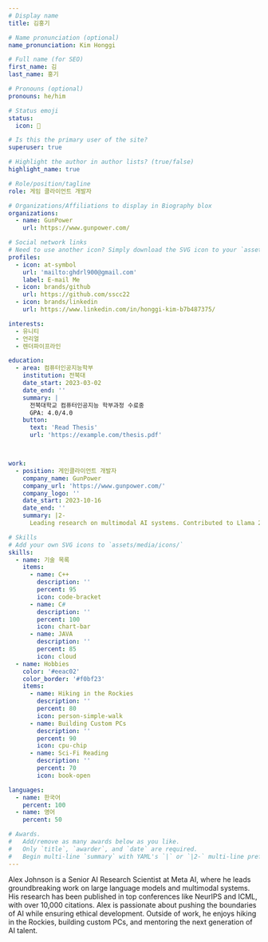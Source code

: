 ```yaml
---
# Display name
title: 김홍기

# Name pronunciation (optional)
name_pronunciation: Kim Honggi

# Full name (for SEO)
first_name: 김
last_name: 홍기

# Pronouns (optional)
pronouns: he/him

# Status emoji
status:
  icon: 🚀

# Is this the primary user of the site?
superuser: true

# Highlight the author in author lists? (true/false)
highlight_name: true

# Role/position/tagline
role: 게임 클라이언트 개발자

# Organizations/Affiliations to display in Biography blox
organizations:
  - name: GunPower
    url: https://www.gunpower.com/

# Social network links
# Need to use another icon? Simply download the SVG icon to your `assets/media/icons/` folder.
profiles:
  - icon: at-symbol
    url: 'mailto:ghdrl900@gmail.com'
    label: E-mail Me
  - icon: brands/github
    url: https://github.com/sscc22
  - icon: brands/linkedin
    url: https://www.linkedin.com/in/honggi-kim-b7b487375/

interests:
  - 유니티
  - 언리얼
  - 렌더파이프라인

education:
  - area: 컴퓨터인공지능학부
    institution: 전북대
    date_start: 2023-03-02
    date_end: ''
    summary: |
      전북대학교 컴퓨터인공지능 학부과정 수료중
      GPA: 4.0/4.0
    button:
      text: 'Read Thesis'
      url: 'https://example.com/thesis.pdf'



work:
  - position: 게인클라이언트 개발자
    company_name: GunPower
    company_url: 'https://www.gunpower.com/'
    company_logo: ''
    date_start: 2023-10-16
    date_end: ''
    summary: |2-
      Leading research on multimodal AI systems. Contributed to Llama 2 and other open-source models. 50+ citations in 3 years.

# Skills
# Add your own SVG icons to `assets/media/icons/`
skills:
  - name: 기술 목록
    items:
      - name: C++
        description: ''
        percent: 95
        icon: code-bracket
      - name: C#
        description: ''
        percent: 100
        icon: chart-bar
      - name: JAVA
        description: ''
        percent: 85
        icon: cloud
  - name: Hobbies
    color: '#eeac02'
    color_border: '#f0bf23'
    items:
      - name: Hiking in the Rockies
        description: ''
        percent: 80
        icon: person-simple-walk
      - name: Building Custom PCs
        description: ''
        percent: 90
        icon: cpu-chip
      - name: Sci-Fi Reading
        description: ''
        percent: 70
        icon: book-open

languages:
  - name: 한국어
    percent: 100
  - name: 영어
    percent: 50

# Awards.
#   Add/remove as many awards below as you like.
#   Only `title`, `awarder`, and `date` are required.
#   Begin multi-line `summary` with YAML's `|` or `|2-` multi-line prefix and indent 2 spaces below.
---
```


Alex Johnson is a Senior AI Research Scientist at Meta AI, where he leads groundbreaking work on large language models and multimodal systems. His research has been published in top conferences like NeurIPS and ICML, with over 10,000 citations. Alex is passionate about pushing the boundaries of AI while ensuring ethical development. Outside of work, he enjoys hiking in the Rockies, building custom PCs, and mentoring the next generation of AI talent.
